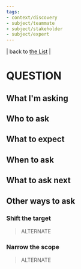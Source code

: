 ```yaml
---
tags:
- context/discovery
- subject/teammate
- subject/stakeholder
- subject/expert
---
```


| back to [the List](index.md) |

# QUESTION
## What I'm asking


## Who to ask

## What to expect

## When to ask

## What to ask next

## Other ways to ask
### Shift the target
> ALTERNATE



### Narrow the scope
> ALTERNATE

